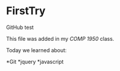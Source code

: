FirstTry
========

GitHub test

This file was added in my *COMP 1950* class.

Today we learned about:

*Git
*jquery
*javascript
